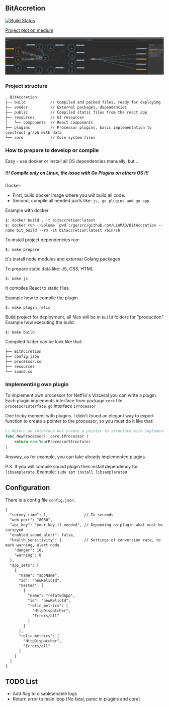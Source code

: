 ## BitAccretion

[![Build Status](https://travis-ci.org/LinMAD/BitAccretion.svg?branch=master)](https://travis-ci.org/LinMAD/BitAccretion)

[Project plot on medium](https://medium.com/@artjomnemiro/how-valuable-can-be-visual-monitoring-923e9e865625)

![](./resources/Sample.png)

### Project structure
```text
. BitAccretion
├── build           // Compiled and packed files, ready for deploying
├── vendor          // External packages, dependencies 
├── public          // Compiled static files from the react app
├── resources       // UI resources 
│   └── components  // React components
├── plugins         // Processor plugins, basic implementation to construct graph with data
└── core            // Core system files
```

### How to prepare to develop or compile
Easy - use docker or install all OS dependencies manually, but...
##### !!! Compile only on Linux, the issue with Go Plugins on others OS !!!

Docker:
- First, build docker image where you will build all code.
- Second, compile all needed parts like: `js, go plugins and go app`

Example with docker
```text
$: docker build . -t bitaccretion:latest
$: docker run --volume `pwd`:/go/src/github.com/LinMAD/BitAccretion --name bit_build --rm -it bitaccretion:latest /bin/sh
```

To install project dependencies run:
```text
$: make prepare
```
It's install node modules and external Golang packages

To prepare static data like: JS, CSS, HTML
```text
$: make js
```
It compiles React to static files.

Example how to compile the plugin
```text
$: make plugin_relic
```

Build project for deployment, all files will be in `build` folders for "production"
Example how executing the build 
```text
$: make build
```

Compiled folder can be look like that:
```text
├── BitAccretion
├── config.json
├── processor.so
├── resources
└── sound.so
```

### Implementing own plugin

To implement own processor for Netflix's Vizceral you can write a plugin.
Each plugin implements interface from package `core` file `processorInterface.go` interface `IProcessor`

One tricky moment with plugins.
I didn't found an elegant way to export function to create a pointer to the processor, so you must do it like that:
```go
// Return an interface but create a pointer to structure with implemented methods
func NewProcessor() core.IProcessor {
    return new(YourProcessorStructure)
}

```

Anyway, as for example, you can take already implemented plugins.

P.S. If you will compile sound plugin then install dependency for `libsamplerate`.
Example: ```sudo apt install libsamplerate0```

## Configuration
There is a config file `config.json`.

```text
{
  "survey_time": 1,                // In seconds
  "web_port": "8080",
  "api_key": "your_key_if_needed", // Depending on plugin what must be surveyed
  "enabled_sound_alert": false,
  "health_sensitivity": {          // Settings of conversion rate, to mark warning, alert node
    "danger": 10,
    "warning": 0
  },
  "app_sets": [
    {
      "name": "appName",
      "id": "newRelicId",
      "nested": [
        {
          "name": "relatedApp",
          "id": "newRelicId",
          "relic_metrics": [
            "HttpDispatcher",
            "Errors/all"
          ]
        }
      ],
      "relic_metrics": [
        "HttpDispatcher",
        "Errors/all"
      ]
    }
  ]
}
```

TODO List
--------------
 - Add flag to disable\enable logs
 - Return error to main loop (No fatal, panic in plugins and core)
